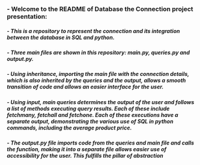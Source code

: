 ### - Welcome to the README of Database the Connection project presentation:
##### - This is a repository to represent the connection and its integration between the database in SQL and python. 
##### - Three main files are shown in this repository: main.py, queries.py and output.py.
##### - Using inheritance, importing the main file with the connection details, which is also inherited  by the queries and the output, allows a smooth transition of code and allows an easier interface for the user.
##### - Using input, main queries determines the output of the user and follows a list of methods executing query results. Each of these include fetchmany, fetchall and fetchone. Each of these executions have a separate output, demonstrating the various use of SQL in python commands, including the average product price. 
##### - The output.py file imports code from the queries and main file and calls the function, making it into a separate file allows easier use of accessibility for the user. This fulfills the pillar of abstraction

